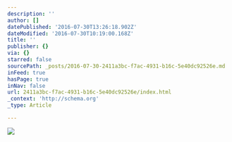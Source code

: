 ```yaml
---
description: ''
author: []
datePublished: '2016-07-30T13:26:18.902Z'
dateModified: '2016-07-30T10:19:00.168Z'
title: ''
publisher: {}
via: {}
starred: false
sourcePath: _posts/2016-07-30-2411a3bc-f7ac-4931-b16c-5e40dc92526e.md
inFeed: true
hasPage: true
inNav: false
url: 2411a3bc-f7ac-4931-b16c-5e40dc92526e/index.html
_context: 'http://schema.org'
_type: Article

---
```

![](https://the-grid-user-content.s3-us-west-2.amazonaws.com/d5a9eecc-78c2-439c-87a5-a0e524e291e9.jpg)